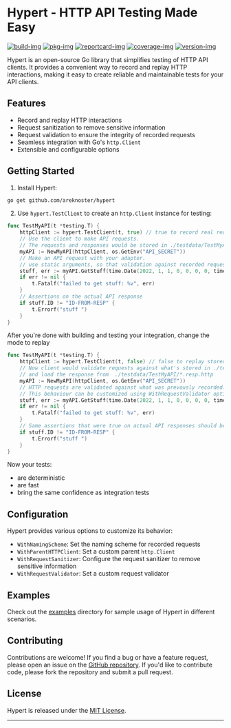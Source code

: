 # Hypert - HTTP API Testing Made Easy
[![build-img]][build-url]
[![pkg-img]][pkg-url]
[![reportcard-img]][reportcard-url]
[![coverage-img]][coverage-url]
[![version-img]][version-url]

Hypert is an open-source Go library that simplifies testing of HTTP API clients. It provides a convenient way to record and replay HTTP interactions, making it easy to create reliable and maintainable tests for your API clients.

## Features

- Record and replay HTTP interactions
- Request sanitization to remove sensitive information
- Request validation to ensure the integrity of recorded requests
- Seamless integration with Go's `http.Client`
- Extensible and configurable options

## Getting Started

1. Install Hypert:

```bash
go get github.com/areknoster/hypert
```

2. Use `hypert.TestClient` to create an `http.Client` instance for testing:
```go
func TestMyAPI(t *testing.T) {
	httpClient := hypert.TestClient(t, true) // true to record real requests
	// Use the client to make API requests. 
	// The requests and responses would be stored in ./testdata/TestMyAPI
	myAPI := NewMyAPI(httpClient, os.GetEnv("API_SECRET")) 
	// Make an API request with your adapter.
	// use static arguments, so that validation against recorded requests can happen
	stuff, err := myAPI.GetStuff(time.Date(2022, 1, 1, 0, 0, 0, 0, time.UTC)) 
	if err != nil {
		t.Fatalf("failed to get stuff: %v", err)
	}
    // Assertions on the actual API response
	if stuff.ID != "ID-FROM-RESP" {
		t.Errorf("stuff ")
	}
}
```
After you're done with building and testing your integration, change the mode to replay
```go
func TestMyAPI(t *testing.T) {
    httpClient := hypert.TestClient(t, false) // false to replay stored requests
    // Now client would validate requests against what's stored in ./testdata/TestMyAPI/*.req.http 
    // and load the response from  ./testdata/TestMyAPI/*.resp.http
    myAPI := NewMyAPI(httpClient, os.GetEnv("API_SECRET"))
    // HTTP requests are validated against what was prevously recorded. 
    // This behaviour can be customized using WithRequestValidator option
    stuff, err := myAPI.GetStuff(time.Date(2022, 1, 1, 0, 0, 0, 0, time.UTC)) 
    if err != nil {
        t.Fatalf("failed to get stuff: %v", err)
    }
    // Same assertions that were true on actual API responses should be true for replayed API responses.
	if stuff.ID != "ID-FROM-RESP" {
        t.Errorf("stuff ")
    }
}
```
Now your tests:
- are deterministic
- are fast
- bring the same confidence as integration tests
## Configuration

Hypert provides various options to customize its behavior:

- `WithNamingScheme`: Set the naming scheme for recorded requests
- `WithParentHTTPClient`: Set a custom parent `http.Client`
- `WithRequestSanitizer`: Configure the request sanitizer to remove sensitive information
- `WithRequestValidator`: Set a custom request validator

## Examples

Check out the [examples](examples/) directory for sample usage of Hypert in different scenarios.

## Contributing

Contributions are welcome! If you find a bug or have a feature request, please open an issue on the [GitHub repository](https://github.com/areknoster/hypert). If you'd like to contribute code, please fork the repository and submit a pull request.

## License

Hypert is released under the [MIT License](LICENSE).

---

[build-img]: https://github.com/areknoster/hypert/workflows/build/badge.svg
[build-url]: https://github.com/areknoster/hypert/actions
[pkg-img]: https://pkg.go.dev/badge/areknoster/hypert/
[pkg-url]: https://pkg.go.dev/github.com/areknoster/hypert/
[reportcard-img]: https://goreportcard.com/badge/github.com/areknoster/hypert/
[reportcard-url]: https://goreportcard.com/report/areknoster/hypert/
[coverage-img]: https://codecov.io/gh/areknoster/hypert//branch/main/graph/badge.svg
[coverage-url]: https://codecov.io/gh/areknoster/hypert/
[version-img]: https://img.shields.io/github/v/release/areknoster/hypert/
[version-url]: https://github.com/areknoster/hypert//releases